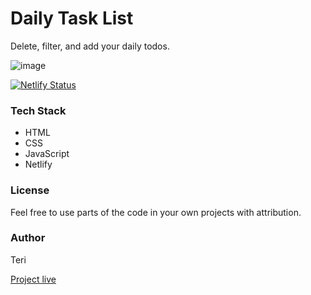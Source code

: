 # Daily Task List

Delete, filter, and add your daily todos.

![image](https://user-images.githubusercontent.com/25850598/103660380-ce884a00-4f6d-11eb-9ba5-59eed3c5fb6f.png)

[![Netlify Status](https://api.netlify.com/api/v1/badges/ea4fa549-00e1-4a32-8a8e-a0742d7923e6/deploy-status)](https://app.netlify.com/sites/dailytodoo/deploys)

### Tech Stack

- HTML
- CSS
- JavaScript
- Netlify

### License

Feel free to use parts of the code in your own projects with attribution.

### Author

Teri

[Project live](https://dailytodoo.netlify.app/)
